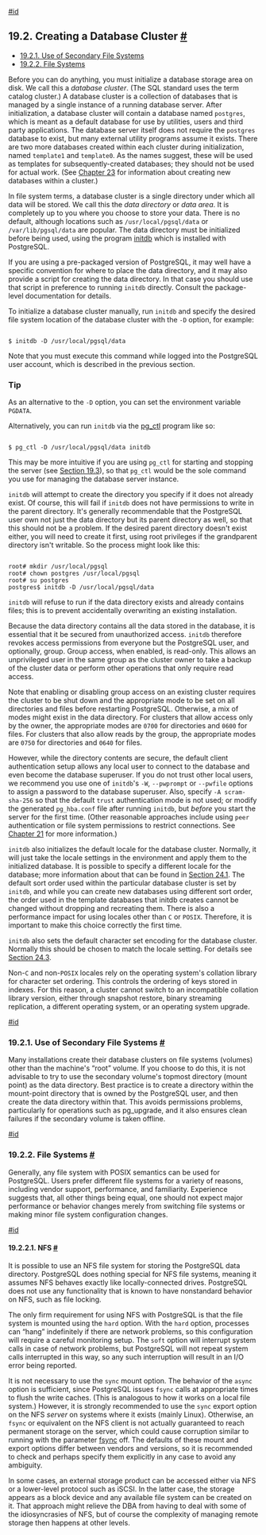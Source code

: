 [#id](#CREATING-CLUSTER)

## 19.2. Creating a Database Cluster [#](#CREATING-CLUSTER)

- [19.2.1. Use of Secondary File Systems](creating-cluster#CREATING-CLUSTER-MOUNT-POINTS)
- [19.2.2. File Systems](creating-cluster#CREATING-CLUSTER-FILESYSTEM)

Before you can do anything, you must initialize a database storage area on disk. We call this a _database cluster_. (The SQL standard uses the term catalog cluster.) A database cluster is a collection of databases that is managed by a single instance of a running database server. After initialization, a database cluster will contain a database named `postgres`, which is meant as a default database for use by utilities, users and third party applications. The database server itself does not require the `postgres` database to exist, but many external utility programs assume it exists. There are two more databases created within each cluster during initialization, named `template1` and `template0`. As the names suggest, these will be used as templates for subsequently-created databases; they should not be used for actual work. (See [Chapter 23](managing-databases) for information about creating new databases within a cluster.)

In file system terms, a database cluster is a single directory under which all data will be stored. We call this the _data directory_ or _data area_. It is completely up to you where you choose to store your data. There is no default, although locations such as `/usr/local/pgsql/data` or `/var/lib/pgsql/data` are popular. The data directory must be initialized before being used, using the program [initdb](app-initdb) which is installed with PostgreSQL.

If you are using a pre-packaged version of PostgreSQL, it may well have a specific convention for where to place the data directory, and it may also provide a script for creating the data directory. In that case you should use that script in preference to running `initdb` directly. Consult the package-level documentation for details.

To initialize a database cluster manually, run `initdb` and specify the desired file system location of the database cluster with the `-D` option, for example:

```

$ initdb -D /usr/local/pgsql/data
```

Note that you must execute this command while logged into the PostgreSQL user account, which is described in the previous section.

### Tip

As an alternative to the `-D` option, you can set the environment variable `PGDATA`.

Alternatively, you can run `initdb` via the [pg_ctl](app-pg-ctl) program like so:

```

$ pg_ctl -D /usr/local/pgsql/data initdb
```

This may be more intuitive if you are using `pg_ctl` for starting and stopping the server (see [Section 19.3](server-start)), so that `pg_ctl` would be the sole command you use for managing the database server instance.

`initdb` will attempt to create the directory you specify if it does not already exist. Of course, this will fail if `initdb` does not have permissions to write in the parent directory. It's generally recommendable that the PostgreSQL user own not just the data directory but its parent directory as well, so that this should not be a problem. If the desired parent directory doesn't exist either, you will need to create it first, using root privileges if the grandparent directory isn't writable. So the process might look like this:

```

root# mkdir /usr/local/pgsql
root# chown postgres /usr/local/pgsql
root# su postgres
postgres$ initdb -D /usr/local/pgsql/data
```

`initdb` will refuse to run if the data directory exists and already contains files; this is to prevent accidentally overwriting an existing installation.

Because the data directory contains all the data stored in the database, it is essential that it be secured from unauthorized access. `initdb` therefore revokes access permissions from everyone but the PostgreSQL user, and optionally, group. Group access, when enabled, is read-only. This allows an unprivileged user in the same group as the cluster owner to take a backup of the cluster data or perform other operations that only require read access.

Note that enabling or disabling group access on an existing cluster requires the cluster to be shut down and the appropriate mode to be set on all directories and files before restarting PostgreSQL. Otherwise, a mix of modes might exist in the data directory. For clusters that allow access only by the owner, the appropriate modes are `0700` for directories and `0600` for files. For clusters that also allow reads by the group, the appropriate modes are `0750` for directories and `0640` for files.

However, while the directory contents are secure, the default client authentication setup allows any local user to connect to the database and even become the database superuser. If you do not trust other local users, we recommend you use one of `initdb`'s `-W`, `--pwprompt` or `--pwfile` options to assign a password to the database superuser. Also, specify `-A scram-sha-256` so that the default `trust` authentication mode is not used; or modify the generated `pg_hba.conf` file after running `initdb`, but _before_ you start the server for the first time. (Other reasonable approaches include using `peer` authentication or file system permissions to restrict connections. See [Chapter 21](client-authentication) for more information.)

`initdb` also initializes the default locale for the database cluster. Normally, it will just take the locale settings in the environment and apply them to the initialized database. It is possible to specify a different locale for the database; more information about that can be found in [Section 24.1](locale). The default sort order used within the particular database cluster is set by `initdb`, and while you can create new databases using different sort order, the order used in the template databases that initdb creates cannot be changed without dropping and recreating them. There is also a performance impact for using locales other than `C` or `POSIX`. Therefore, it is important to make this choice correctly the first time.

`initdb` also sets the default character set encoding for the database cluster. Normally this should be chosen to match the locale setting. For details see [Section 24.3](multibyte).

Non-`C` and non-`POSIX` locales rely on the operating system's collation library for character set ordering. This controls the ordering of keys stored in indexes. For this reason, a cluster cannot switch to an incompatible collation library version, either through snapshot restore, binary streaming replication, a different operating system, or an operating system upgrade.

[#id](#CREATING-CLUSTER-MOUNT-POINTS)

### 19.2.1. Use of Secondary File Systems [#](#CREATING-CLUSTER-MOUNT-POINTS)

Many installations create their database clusters on file systems (volumes) other than the machine's “root” volume. If you choose to do this, it is not advisable to try to use the secondary volume's topmost directory (mount point) as the data directory. Best practice is to create a directory within the mount-point directory that is owned by the PostgreSQL user, and then create the data directory within that. This avoids permissions problems, particularly for operations such as pg_upgrade, and it also ensures clean failures if the secondary volume is taken offline.

[#id](#CREATING-CLUSTER-FILESYSTEM)

### 19.2.2. File Systems [#](#CREATING-CLUSTER-FILESYSTEM)

Generally, any file system with POSIX semantics can be used for PostgreSQL. Users prefer different file systems for a variety of reasons, including vendor support, performance, and familiarity. Experience suggests that, all other things being equal, one should not expect major performance or behavior changes merely from switching file systems or making minor file system configuration changes.

[#id](#CREATING-CLUSTER-NFS)

#### 19.2.2.1. NFS [#](#CREATING-CLUSTER-NFS)

It is possible to use an NFS file system for storing the PostgreSQL data directory. PostgreSQL does nothing special for NFS file systems, meaning it assumes NFS behaves exactly like locally-connected drives. PostgreSQL does not use any functionality that is known to have nonstandard behavior on NFS, such as file locking.

The only firm requirement for using NFS with PostgreSQL is that the file system is mounted using the `hard` option. With the `hard` option, processes can “hang” indefinitely if there are network problems, so this configuration will require a careful monitoring setup. The `soft` option will interrupt system calls in case of network problems, but PostgreSQL will not repeat system calls interrupted in this way, so any such interruption will result in an I/O error being reported.

It is not necessary to use the `sync` mount option. The behavior of the `async` option is sufficient, since PostgreSQL issues `fsync` calls at appropriate times to flush the write caches. (This is analogous to how it works on a local file system.) However, it is strongly recommended to use the `sync` export option on the NFS _server_ on systems where it exists (mainly Linux). Otherwise, an `fsync` or equivalent on the NFS client is not actually guaranteed to reach permanent storage on the server, which could cause corruption similar to running with the parameter [fsync](runtime-config-wal#GUC-FSYNC) off. The defaults of these mount and export options differ between vendors and versions, so it is recommended to check and perhaps specify them explicitly in any case to avoid any ambiguity.

In some cases, an external storage product can be accessed either via NFS or a lower-level protocol such as iSCSI. In the latter case, the storage appears as a block device and any available file system can be created on it. That approach might relieve the DBA from having to deal with some of the idiosyncrasies of NFS, but of course the complexity of managing remote storage then happens at other levels.
